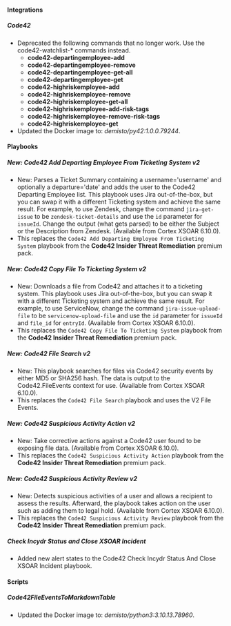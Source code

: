 
#### Integrations

##### Code42

- Deprecated the following commands that no longer work. Use the code42-watchlist-\* commands instead.
    - **code42-departingemployee-add**
    - **code42-departingemployee-remove**
    - **code42-departingemployee-get-all**
    - **code42-departingemployee-get**
    - **code42-highriskemployee-add**
    - **code42-highriskemployee-remove**
    - **code42-highriskemployee-get-all**
    - **code42-highriskemployee-add-risk-tags**
    - **code42-highriskemployee-remove-risk-tags**
    - **code42-highriskemployee-get**
- Updated the Docker image to: *demisto/py42:1.0.0.79244*.

#### Playbooks

##### New: Code42 Add Departing Employee From Ticketing System v2

- New: Parses a Ticket Summary containing a username='username' and optionally a departure='date' and adds the user to the Code42 Departing Employee list. This playbook uses Jira out-of-the-box, but you can swap it with a different Ticketing system and achieve the same result. For example, to use Zendesk, change the command `jira-get-issue` to be `zendesk-ticket-details` and use the `id` parameter for `issueId`. Change the output (what gets parsed) to be either the Subject or the Description from Zendesk. (Available from Cortex XSOAR 6.10.0).
- This replaces the `Code42 Add Departing Employee From Ticketing System` playbook from the **Code42 Insider Threat Remediation** premium pack.

##### New: Code42 Copy File To Ticketing System v2

- New: Downloads a file from Code42 and attaches it to a ticketing system. This playbook uses Jira out-of-the-box, but you can swap it with a different Ticketing system and achieve the same result. For example, to use ServiceNow, change the command `jira-issue-upload-file` to be `servicenow-upload-file` and use the `id` parameter for `issueId` and `file_id` for `entryId`. (Available from Cortex XSOAR 6.10.0).
- This replaces the `Code42 Copy File To Ticketing System` playbook from the **Code42 Insider Threat Remediation** premium pack.

##### New: Code42 File Search v2

- New: This playbook searches for files via Code42 security events by either MD5 or SHA256 hash. The data is output to the Code42.FileEvents context for use. (Available from Cortex XSOAR 6.10.0).
- This replaces the `Code42 File Search` playbook and uses the V2 File Events.

##### New: Code42 Suspicious Activity Action v2

- New: Take corrective actions against a Code42 user found to be exposing file data. (Available from Cortex XSOAR 6.10.0).
- This replaces the `Code42 Suspicious Activity Action` playbook from the **Code42 Insider Threat Remediation** premium pack.

##### New: Code42 Suspicious Activity Review v2

- New: Detects suspicious activities of a user and allows a recipient to assess the results. Afterward, the playbook takes action on the user such as adding them to legal hold. (Available from Cortex XSOAR 6.10.0).
- This replaces the `Code42 Suspicious Activity Review` playbook from the **Code42 Insider Threat Remediation** premium pack.

##### Check Incydr Status and Close XSOAR Incident

- Added new alert states to the Code42 Check Incydr Status And Close XSOAR Incident playbook.

#### Scripts

##### Code42FileEventsToMarkdownTable

- Updated the Docker image to: *demisto/python3:3.10.13.78960*.
